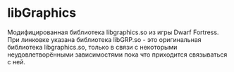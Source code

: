 # libGraphics
Модифицированная библиотека libgraphics.so из игры Dwarf Fortress.
При линковке указана библиотека libGRP.so - это оригинальная библиотека libgraphics.so, только в связи с некоторыми неудовлетворёнными зависимостями пока что приходится связываться с ней.
